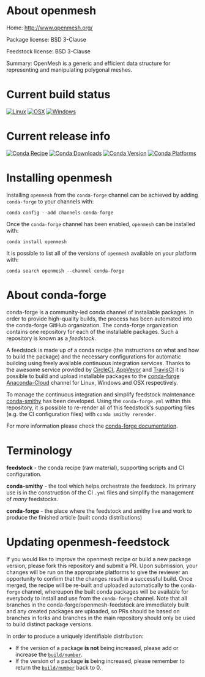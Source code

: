 About openmesh
==============

Home: http://www.openmesh.org/

Package license: BSD 3-Clause

Feedstock license: BSD 3-Clause

Summary: OpenMesh is a generic and efficient data structure for representing and manipulating polygonal meshes.



Current build status
====================

[![Linux](https://img.shields.io/circleci/project/github/conda-forge/openmesh-feedstock/master.svg?label=Linux)](https://circleci.com/gh/conda-forge/openmesh-feedstock)
[![OSX](https://img.shields.io/travis/conda-forge/openmesh-feedstock/master.svg?label=macOS)](https://travis-ci.org/conda-forge/openmesh-feedstock)
[![Windows](https://img.shields.io/appveyor/ci/conda-forge/openmesh-feedstock/master.svg?label=Windows)](https://ci.appveyor.com/project/conda-forge/openmesh-feedstock/branch/master)

Current release info
====================
[![Conda Recipe](https://img.shields.io/badge/recipe-openmesh-green.svg)](https://anaconda.org/conda-forge/openmesh)
[![Conda Downloads](https://img.shields.io/conda/dn/conda-forge/openmesh.svg)](https://anaconda.org/conda-forge/openmesh)
[![Conda Version](https://img.shields.io/conda/vn/conda-forge/openmesh.svg)](https://anaconda.org/conda-forge/openmesh)
[![Conda Platforms](https://img.shields.io/conda/pn/conda-forge/openmesh.svg)](https://anaconda.org/conda-forge/openmesh)

Installing openmesh
===================

Installing `openmesh` from the `conda-forge` channel can be achieved by adding `conda-forge` to your channels with:

```
conda config --add channels conda-forge
```

Once the `conda-forge` channel has been enabled, `openmesh` can be installed with:

```
conda install openmesh
```

It is possible to list all of the versions of `openmesh` available on your platform with:

```
conda search openmesh --channel conda-forge
```


About conda-forge
=================

conda-forge is a community-led conda channel of installable packages.
In order to provide high-quality builds, the process has been automated into the
conda-forge GitHub organization. The conda-forge organization contains one repository
for each of the installable packages. Such a repository is known as a *feedstock*.

A feedstock is made up of a conda recipe (the instructions on what and how to build
the package) and the necessary configurations for automatic building using freely
available continuous integration services. Thanks to the awesome service provided by
[CircleCI](https://circleci.com/), [AppVeyor](http://www.appveyor.com/)
and [TravisCI](https://travis-ci.org/) it is possible to build and upload installable
packages to the [conda-forge](https://anaconda.org/conda-forge)
[Anaconda-Cloud](http://docs.anaconda.org/) channel for Linux, Windows and OSX respectively.

To manage the continuous integration and simplify feedstock maintenance
[conda-smithy](http://github.com/conda-forge/conda-smithy) has been developed.
Using the ``conda-forge.yml`` within this repository, it is possible to re-render all of
this feedstock's supporting files (e.g. the CI configuration files) with ``conda smithy rerender``.

For more information please check the [conda-forge documentation](https://conda-forge.org/docs/).

Terminology
===========

**feedstock** - the conda recipe (raw material), supporting scripts and CI configuration.

**conda-smithy** - the tool which helps orchestrate the feedstock.
                   Its primary use is in the construction of the CI ``.yml`` files
                   and simplify the management of *many* feedstocks.

**conda-forge** - the place where the feedstock and smithy live and work to
                  produce the finished article (built conda distributions)


Updating openmesh-feedstock
===========================

If you would like to improve the openmesh recipe or build a new
package version, please fork this repository and submit a PR. Upon submission,
your changes will be run on the appropriate platforms to give the reviewer an
opportunity to confirm that the changes result in a successful build. Once
merged, the recipe will be re-built and uploaded automatically to the
`conda-forge` channel, whereupon the built conda packages will be available for
everybody to install and use from the `conda-forge` channel.
Note that all branches in the conda-forge/openmesh-feedstock are
immediately built and any created packages are uploaded, so PRs should be based
on branches in forks and branches in the main repository should only be used to
build distinct package versions.

In order to produce a uniquely identifiable distribution:
 * If the version of a package **is not** being increased, please add or increase
   the [``build/number``](http://conda.pydata.org/docs/building/meta-yaml.html#build-number-and-string).
 * If the version of a package **is** being increased, please remember to return
   the [``build/number``](http://conda.pydata.org/docs/building/meta-yaml.html#build-number-and-string)
   back to 0.